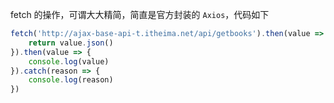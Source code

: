 fetch 的操作，可谓大大精简，简直是官方封装的 `Axios`，代码如下

```js
fetch('http://ajax-base-api-t.itheima.net/api/getbooks').then(value => {
    return value.json()
}).then(value => {
    console.log(value)
}).catch(reason => {
    console.log(reason)
})
```
